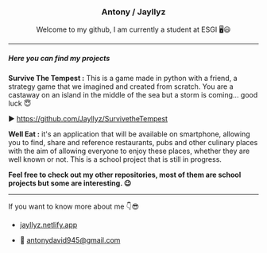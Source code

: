<h3 align="center">Antony / Jayllyz</h3>
<p align="center">Welcome to my github, I am currently a student at ESGI 🖥️😃</p>
  
---

##### Here you can find my projects

**Survive The Tempest :**
This is a game made in python with a friend, a strategy game that we imagined and created from scratch.
You are a castaway on an island in the middle of the sea but a storm is coming... good luck 😇

▶️ https://github.com/Jayllyz/SurvivetheTempest

**Well Eat :** it's an application that will be available on smartphone, allowing you to find, share and reference restaurants, pubs and other culinary places with the aim of allowing everyone to enjoy these places, whether they are well known or not.
This is a school project that is still in progress.

**Feel free to check out my other repositories, most of them are school projects but some are interesting. 😉**

---

If you want to know more about me 👇😎

- <a href="https://jayllyz.netlify.app/">jayllyz.netlify.app</a>

- 📩 <a href="mailto:antonydavid945@gmail.com">antonydavid945@gmail.com</a>
